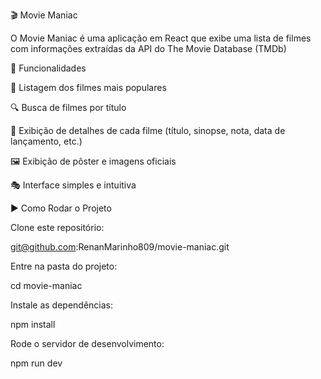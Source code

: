 🎬 Movie Maniac

O Movie Maniac é uma aplicação em React que exibe uma lista de filmes com informações extraídas da API do The Movie Database (TMDb)

🚀 Funcionalidades

📑 Listagem dos filmes mais populares

🔍 Busca de filmes por título

📝 Exibição de detalhes de cada filme (título, sinopse, nota, data de lançamento, etc.)

🖼️ Exibição de pôster e imagens oficiais

🎭 Interface simples e intuitiva


▶️ Como Rodar o Projeto

Clone este repositório:

git@github.com:RenanMarinho809/movie-maniac.git

Entre na pasta do projeto:

cd movie-maniac

Instale as dependências:

npm install

Rode o servidor de desenvolvimento:

npm run dev
